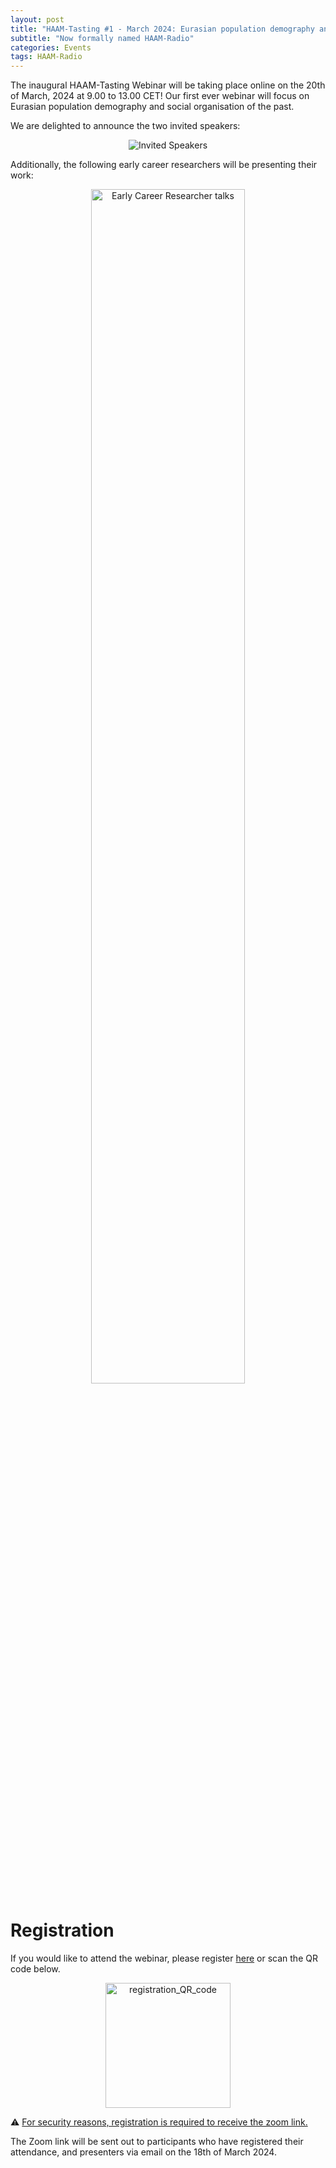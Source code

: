 ```yaml
---
layout: post
title: "HAAM-Tasting #1 - March 2024: Eurasian population demography and social organisation of the past"
subtitle: "Now formally named HAAM-Radio"
categories: Events
tags: HAAM-Radio
---
```


The inaugural HAAM-Tasting Webinar will be taking place online on the 20th of March, 2024 at 9.00 to 13.00 CET!
Our first ever webinar will focus on Eurasian population demography and social organisation of the past.

We are delighted to announce the two invited speakers:
<p  align="middle">
<img src="{{ "/assets/media/event_images/2024-03-01-event/invited_speakers.jpg" | relative_url }}" alt="Invited Speakers" >
</p>

Additionally, the following early career researchers will be presenting their work:
<p  align="middle">
<img src="{{ "/assets/media/event_images/2024-03-01-event/ecr_talks.png" | relative_url }}" alt="Early Career Researcher talks" width="70%">
</p>

# Registration 

If you would like to attend the webinar, please register [here](https://urldefense.com/v3/__https://docs.google.com/forms/d/1peoZ1JaI0AvObUeI2YHolbuXDRhWwfYNFANR6e0sY6M/edit?usp=drive_web__;!!O7V3aRRsHkZJLA!EwbWW8qjxbOzMlyjHmNJfoQGhWkPjvpaVg6b_G1hbUwxyQkV7vNLqBkWz9AOnNiEWOD636ArAXqYBLwVpc4$) or scan the QR code below.

<p  align="middle">
<a href="https://urldefense.com/v3/__https://docs.google.com/forms/d/1peoZ1JaI0AvObUeI2YHolbuXDRhWwfYNFANR6e0sY6M/edit?usp=drive_web__;!!O7V3aRRsHkZJLA!EwbWW8qjxbOzMlyjHmNJfoQGhWkPjvpaVg6b_G1hbUwxyQkV7vNLqBkWz9AOnNiEWOD636ArAXqYBLwVpc4$"><img src="{{ "/assets/media/event_images/2024-03-01-event/registration_QR_code.jpg" | relative_url }}" alt="registration_QR_code" width="200px" height="200px" ></a>
</p>
⚠️ <u>For security reasons, registration is required to receive the zoom link.</u>

The Zoom link will be sent out to participants who have registered their attendance, and presenters via email on the 18th of March 2024.

